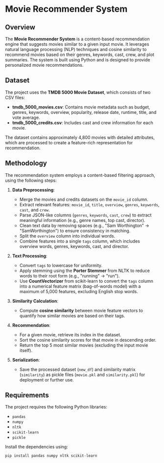 # Movie Recommender System

## Overview
The **Movie Recommender System** is a content-based recommendation engine that suggests movies similar to a given input movie. It leverages natural language processing (NLP) techniques and cosine similarity to recommend movies based on their genres, keywords, cast, crew, and plot summaries. The system is built using Python and is designed to provide personalized movie recommendations.

## Dataset
The project uses the **TMDB 5000 Movie Dataset**, which consists of two CSV files:
- **tmdb_5000_movies.csv**: Contains movie metadata such as budget, genres, keywords, overview, popularity, release date, runtime, title, and vote average.
- **tmdb_5000_credits.csv**: Includes cast and crew information for each movie.

The dataset contains approximately 4,800 movies with detailed attributes, which are processed to create a feature-rich representation for recommendation.

## Methodology
The recommendation system employs a content-based filtering approach, using the following steps:

1. **Data Preprocessing**:
   - Merge the movies and credits datasets on the `movie_id` column.
   - Extract relevant features: `movie_id`, `title`, `overview`, `genres`, `keywords`, `cast`, and `crew`.
   - Parse JSON-like columns (`genres`, `keywords`, `cast`, `crew`) to extract meaningful information (e.g., genre names, top cast, director).
   - Clean text data by removing spaces (e.g., "Sam Worthington" → "SamWorthington") to ensure consistency in matching.
   - Split the `overview` column into individual words.
   - Combine features into a single `tags` column, which includes overview words, genres, keywords, cast, and director.

2. **Text Processing**:
   - Convert `tags` to lowercase for uniformity.
   - Apply stemming using the **Porter Stemmer** from NLTK to reduce words to their root form (e.g., "running" → "run").
   - Use **CountVectorizer** from scikit-learn to convert the `tags` column into a numerical feature matrix (bag-of-words model) with a maximum of 5,000 features, excluding English stop words.

3. **Similarity Calculation**:
   - Compute **cosine similarity** between movie feature vectors to quantify how similar movies are based on their tags.

4. **Recommendation**:
   - For a given movie, retrieve its index in the dataset.
   - Sort the cosine similarity scores for that movie in descending order.
   - Return the top 5 most similar movies (excluding the input movie itself).

5. **Serialization**:
   - Save the processed dataset (`new_df`) and similarity matrix (`similarity`) as pickle files (`movie.pkl` and `similarity.pkl`) for deployment or further use.


## Requirements
The project requires the following Python libraries:
- `pandas`
- `numpy`
- `nltk`
- `scikit-learn`
- `pickle`

Install the dependencies using:
```bash
pip install pandas numpy nltk scikit-learn


